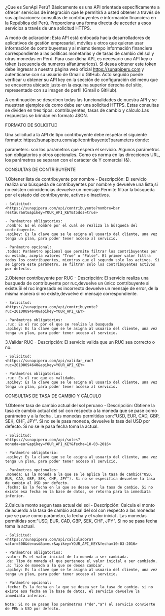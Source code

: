 ¿Que es SunApi Perú?
Básicamente  es una API orientada específicamente a ofrecer servicios de integración que le permitirá a usted obtener a través de sus aplicaciones: consultas de contribuyentes e información financiera en la República del Perú. Proporciona una forma directa de acceder a esos servicios a través de una solicitud HTTPS.

A modo de aclaración:
Esta API está enfocada hacia desarrolladores de aplicativos de gestión empresarial, móviles u otros que quieran usar información de contribuyentes y al mismo tiempo información financiera correspondiente a las políticas monetarias y de tasas de cambio del sol y otras monedas en Perú. Para usar dicha API, es necesario una API key o token (secuencia de numeros alfanúmericos). Si desea obtener este token debe ingresar a nuestra página web oficial <https://sunapiperu.com> y autenticarse con su usuario de Gmail o GitHub. Acto seguido puede verificar u obtener su API key en la sección de configuración del menu que se encuentra ubicado justo en la esquina superior derecha del sitio, representado con su imagen de perfil (Gmail o GitHub).

A continuación se describen todas las funcionalidades de nuestra API y se muestran ejemplos de como debe ser una solicitud HTTPS. Estas consultas se dividen en tres tipos: contribuyentes, tasas de cambio y cálculo.Las respuestas se brindan en formato JSON.

FORMATO DE SOLICITUD

Una solicitud a la API de tipo contribuyente debe respetar el siguiente formato:
<https://sunapiperu.com/api/contribuyente?parameters> donde:

parameters: son los parámetros que espera el servicio. Algunos parámetros son obligatorios y otros opcionales. Como es norma en las direcciones URL, los parámetros se separan con el carácter de Y comercial (&).

CONSULTAS DE CONTRIBUYENTE

1.Obtener lista de contribuyente por nombre
	- Descripción:
	El servicio realiza una búsqueda de contribuyentes por nombre y devuelve una lista,si no existen coincidencias devuelve un mensaje.Permite filtrar la búsqueda por el estado del contribuyente, activos o inactivos.
	
	- Solicitud:
	<https://sunapiperu.com/api/contribuyente?nombre=bar restaurant&apikey=YOUR_API_KEY&todos=true>
	
	- Parámetros obligatorios:
	.nombre: Es el nombre por el cual se realiza la búsqueda del contribuyente.
	.apikey: Es la clave que se le asigna al usuario del cliente, una vez tenga un plan, para poder tener acceso al servicio.
	
	- Parámetro opcional:
	.todos: Parámetro opcional que permite filtrar los contribuyentes por su estado, acepta valores "True" o "False". El primer valor filtra todos los contribuyentes, mientras que el segundo solo los activos. Si se ignora este parámetro, se filtran solo los contribuyentes activos por defecto.

2.Obtener contribuyente por RUC
	- Descripción:
	El servicio realiza una busqueda de contribuyente por ruc,devuelve un único contribuyente si existe.Si el ruc ingresado es incorrecto devuelve un mensaje de error, de la misma manera si no existe,devuelve el mensaje correspondiente.

	- Solicitud:
	<https://sunapiperu.com/api/contribuyente?ruc=20100094640&apikey=YOUR_API_KEY>

	- Parámetros obligatorios:
	.ruc: Es el ruc por el que se realiza la busqueda
	.apikey: Es la clave que se le asigna al usuario del cliente, una vez tenga un plan, para poder tener acceso al servicio.

3.Validar RUC
	- Descripción:
	El servicio valida que un RUC sea correcto o no.

	- Solicitud:
	<https://sunapiperu.com/api/validar_ruc?ruc=20100094640&apikey=YOUR_API_KEY>

	- Parámetros obligatorios:
	.ruc: Es el ruc que es validado.
	.apikey: Es la clave que se le asigna al usuario del cliente, una vez tenga un plan, para poder tener acceso al servicio.

CONSULTAS DE TASA DE CAMBIO Y CÁLCULO

1.Obtener tasa de cambio actual del sol peruano
	- Descripción:
	Obtiene la tasa de cambio actual del sol con respecto a la moneda que se pase como parámetro y a la fecha . Las monedas permitidas son:"USD, EUR, CAD, GBP, SEK, CHF, JPY". Si no se le pasa moneda, devuelve la tasa del USD por defecto. Si no se le pasa fecha toma la actual.

	- Solicitud:
	<https://sunapiperu.com/api/soles?moneda=eur&apikey=YOUR_API_KEY&fecha=10-03-2016>

	- Parámetro obligatorio:
	.apikey: Es la clave que se le asigna al usuario del cliente, una vez tenga un plan, para poder tener acceso al servicio.

	- Parámetros opcionales:
	.moneda: Es la moneda a la que se le aplica la tasa de cambio("USD, EUR, CAD, GBP, SEK, CHF, JPY"). Si no se especifica devuelve la tasa de cambio al USD por defecto.
	.fecha: Es la fecha en la que se desea ver la tasa de cambio. Si no existe esa fecha en la base de datos, se retorna para la inmediata inferior.

2.Calcula monto segun tasa actual del sol
	- Descripción:
	Calcula el monto de acuerdo a la tasa de cambio actual del sol con respecto a las monedas que se pase como parámetro, la fecha y el valor inicial . Las monedas permitidas son:"USD, EUR, CAD, GBP, SEK, CHF, JPY". Si no se pasa fecha toma la actual.

	- Solicitud:
	<https://sunapiperu.com/api/calculadora?valor=500&de=usd&a=eur&apikey=YOUR_API_KEY&fecha=10-03-2016>

	- Parámetros obligatorios:
	.valor: Es el valor inicial de la moneda a ser cambiada.
	.de: Tipo de moneda al que pertenece el valor inicial a ser cambiado.
	.a: Tipo de moneda a la que se desea cambiar.
	.apikey: Es la clave que se le asigna al usuario del cliente, una vez tenga un plan, para poder tener acceso al servicio.

	- Parámetro opcional:	
	.fecha: Es la fecha en la que se desea ver la tasa de cambio. si no existe esa fecha en la base de datos, el servicio devuelve la inmediata inferior.

	Nota: Si no se pasan los parámetros ("de","a") el servicio convierte de PEN a USD por defecto.
